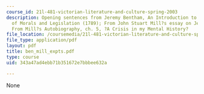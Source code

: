 ```yaml
---
course_id: 21l-481-victorian-literature-and-culture-spring-2003
description: Opening sentences from Jeremy Bentham, An Introduction to the Principles
  of Morals and Legislation (1789); From John Stuart Mill?s essay on Jeremy Bentham;
  From Mill?s Autobiography, ch. 5, ?A Crisis in my Mental History?
file_location: /coursemedia/21l-481-victorian-literature-and-culture-spring-2003/343a47ad4ebb71b351672e7bbbee632a_ben_mill_expts.pdf
file_type: application/pdf
layout: pdf
title: ben_mill_expts.pdf
type: course
uid: 343a47ad4ebb71b351672e7bbbee632a

---
```

None